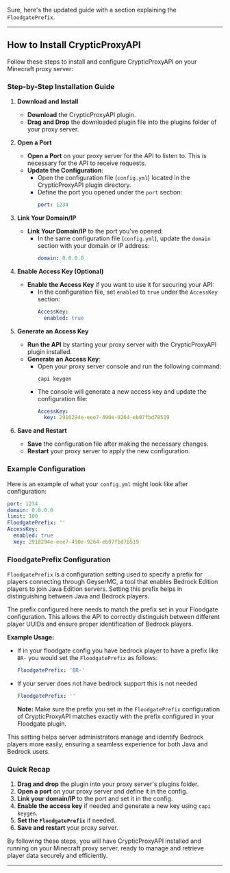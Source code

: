 Sure, here's the updated guide with a section explaining the `FloodgatePrefix`.

---

## How to Install CrypticProxyAPI

Follow these steps to install and configure CrypticProxyAPI on your Minecraft proxy server:

### Step-by-Step Installation Guide

1. **Download and Install**
   - **Download** the CrypticProxyAPI plugin.
   - **Drag and Drop** the downloaded plugin file into the plugins folder of your proxy server.

2. **Open a Port**
   - **Open a Port** on your proxy server for the API to listen to. This is necessary for the API to receive requests.
   - **Update the Configuration**:
     - Open the configuration file (`config.yml`) located in the CrypticProxyAPI plugin directory.
     - Define the port you opened under the `port` section:
       ```yaml
       port: 1234
       ```

3. **Link Your Domain/IP**
   - **Link Your Domain/IP** to the port you've opened:
     - In the same configuration file (`config.yml`), update the `domain` section with your domain or IP address:
       ```yaml
       domain: 0.0.0.0
       ```

4. **Enable Access Key (Optional)**
   - **Enable the Access Key** if you want to use it for securing your API:
     - In the configuration file, set `enabled` to `true` under the `AccessKey` section:
       ```yaml
       AccessKey:
         enabled: true
       ```

5. **Generate an Access Key**
   - **Run the API** by starting your proxy server with the CrypticProxyAPI plugin installed.
   - **Generate an Access Key**:
     - Open your proxy server console and run the following command:
       ```
       capi keygen
       ```
     - The console will generate a new access key and update the configuration file:
       ```yaml
       AccessKey:
         key: 2910294e-eee7-490e-9264-eb07fbd78519
       ```

6. **Save and Restart**
   - **Save** the configuration file after making the necessary changes.
   - **Restart** your proxy server to apply the new configuration.

### Example Configuration

Here is an example of what your `config.yml` might look like after configuration:

```yaml
port: 1234
domain: 0.0.0.0
limit: 100
FloodgatePrefix: ''
AccessKey:
  enabled: true
  key: 2910294e-eee7-490e-9264-eb07fbd78519
```

### FloodgatePrefix Configuration

`FloodgatePrefix` is a configuration setting used to specify a prefix for players connecting through GeyserMC, a tool that enables Bedrock Edition players to join Java Edition servers. Setting this prefix helps in distinguishing between Java and Bedrock players.

The prefix configured here needs to match the prefix set in your Floodgate configuration. This allows the API to correctly distinguish between different player UUIDs and ensure proper identification of Bedrock players.

**Example Usage:**
- If in your floodgate config you have bedrock player to have a prefix like `BR-` you would set the `FloodgatePrefix` as follows:
  ```yaml
  FloodgatePrefix: 'BR-'
  ```
- If your server does not have bedrock support this is not needed
  ```yaml
  FloodgatePrefix: ''
  ```
  **Note:** Make sure the prefix you set in the `FloodgatePrefix` configuration of CrypticProxyAPI matches exactly with the prefix configured in your Floodgate plugin.

This setting helps server administrators manage and identify Bedrock players more easily, ensuring a seamless experience for both Java and Bedrock users.

### Quick Recap

1. **Drag and drop** the plugin into your proxy server's plugins folder.
2. **Open a port** on your proxy server and define it in the config.
3. **Link your domain/IP** to the port and set it in the config.
4. **Enable the access key** if needed and generate a new key using `capi keygen`.
5. **Set the `FloodgatePrefix`** if needed.
6. **Save and restart** your proxy server.

By following these steps, you will have CrypticProxyAPI installed and running on your Minecraft proxy server, ready to manage and retrieve player data securely and efficiently.

---
